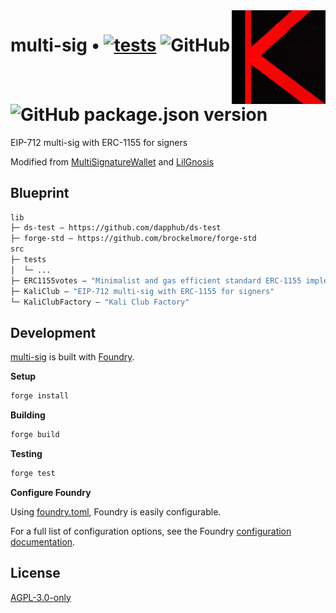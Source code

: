 <img align="right" width="150" height="150" top="0" src="./assets/KALI_K.jpg">

# multi-sig • [![tests](https://github.com/kalidao/multi-sig/actions/workflows/tests.yml/badge.svg)](https://github.com/kalidao/multi-sig/actions/workflows/tests.yml) ![GitHub](https://img.shields.io/github/license/kalidao/multi-sig)  ![GitHub package.json version](https://img.shields.io/github/package-json/v/kalidao/multi-sig)

EIP-712 multi-sig with ERC-1155 for signers 

Modified from [MultiSignatureWallet](https://github.com/SilentCicero/MultiSignatureWallet) and [LilGnosis](https://github.com/m1guelpf/lil-web3/blob/main/src/LilGnosis.sol)

## Blueprint

```ml
lib
├─ ds-test — https://github.com/dapphub/ds-test
├─ forge-std — https://github.com/brockelmore/forge-std
src
├─ tests
│  └─ ...
├─ ERC1155votes — "Minimalist and gas efficient standard ERC-1155 implementation with Compound-like voting"
├─ KaliClub — "EIP-712 multi-sig with ERC-1155 for signers"
└─ KaliClubFactory — "Kali Club Factory"
```

## Development

[multi-sig](https://github.com/kalidao/multi-sig) is built with [Foundry](https://github.com/gakonst/foundry).

**Setup**
```bash
forge install
```

**Building**
```bash
forge build
```

**Testing**
```bash
forge test
```

**Configure Foundry**

Using [foundry.toml](./foundry.toml), Foundry is easily configurable.

For a full list of configuration options, see the Foundry [configuration documentation](https://github.com/gakonst/foundry/blob/master/config/README.md#all-options).

## License

[AGPL-3.0-only](https://github.com/abigger87/femplate/blob/master/LICENSE)
